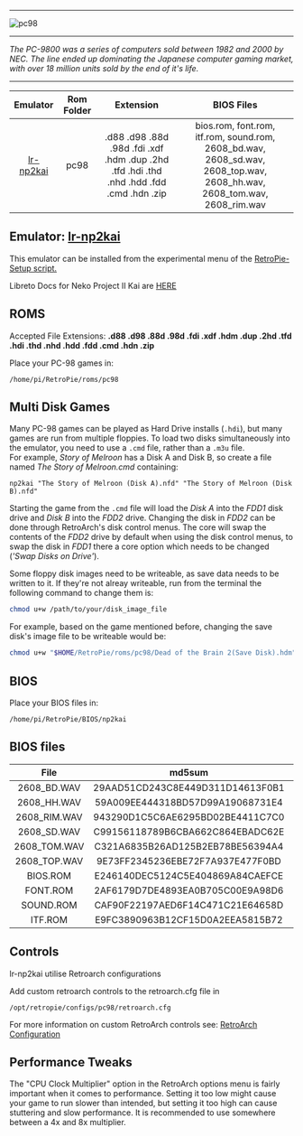 ***
![pc98](https://user-images.githubusercontent.com/22881403/40662783-f0fd7244-631c-11e8-85f4-e814a9be0350.png)
***
_The PC-9800 was a series of computers sold between 1982 and 2000 by NEC.  The line ended up dominating the Japanese computer gaming market, with over 18 million units sold by the end of it's life._
***

| Emulator | Rom Folder | Extension | BIOS Files |
| :---: | :---: | :---: | :---: |
| [lr-np2kai](http://domisan.sakura.ne.jp/article/np2kai/np2kai.html) | pc98 | .d88 .d98 .88d .98d .fdi .xdf .hdm .dup .2hd .tfd .hdi .thd .nhd .hdd .fdd .cmd .hdn .zip| bios.rom, font.rom, itf.rom, sound.rom, 2608_bd.wav, 2608_sd.wav, 2608_top.wav, 2608_hh.wav, 2608_tom.wav, 2608_rim.wav |

## Emulator: [lr-np2kai](https://github.com/AZO234/NP2kai)
This emulator can be installed from the experimental menu of the [RetroPie-Setup script.](Updating-RetroPie#using-the-retropie-setup-script)

Libreto Docs for Neko Project II Kai are [HERE](https://docs.libretro.com/library/neko_project_ii_kai/)

## ROMS

Accepted File Extensions: **.d88 .d98 .88d .98d .fdi .xdf .hdm .dup .2hd .tfd .hdi .thd .nhd .hdd .fdd .cmd .hdn .zip** 

Place your PC-98 games in:
```
/home/pi/RetroPie/roms/pc98
```

## Multi Disk Games

Many PC-98 games can be played as Hard Drive installs (`.hdi`), but many games are run from multiple floppies. To load two disks simultaneously into the emulator, you need to use a `.cmd` file, rather than a `.m3u` file.   
For example, _Story of Melroon_ has a Disk A and Disk B, so create a file named _The Story of Melroon.cmd_ containing:

```
np2kai "The Story of Melroon (Disk A).nfd" "The Story of Melroon (Disk B).nfd"
```
Starting the game from the `.cmd` file will load the _Disk A_ into the _FDD1_ disk drive and _Disk B_ into the _FDD2_ drive. Changing the disk in _FDD2_ can be done through RetroArch's disk control menus. The core will swap the contents of the _FDD2_ drive by default when using the disk control menus, to swap the disk in _FDD1_ there a core option which needs to be changed (_'Swap Disks on Drive'_).

Some floppy disk images need to be writeable, as save data needs to be written to it. If they're not alreay writeable, run from the terminal the following command to change them is:

``` sh
chmod u+w /path/to/your/disk_image_file
```


For example, based on the game mentioned before, changing the save disk's image file to be writeable would be:
``` sh
chmod u+w "$HOME/RetroPie/roms/pc98/Dead of the Brain 2(Save Disk).hdm"
```

## BIOS

Place your BIOS files in:
```
/home/pi/RetroPie/BIOS/np2kai
```

## BIOS files

| File | md5sum | CRC32 |
| :--: | :--: | :--: |
| 2608_BD.WAV | 29AAD51CD243C8E449D311D14613F0B1 | FCB60C01 |
| 2608_HH.WAV | 59A009EE444318BD57D99A19068731E4 | 7D6D9C4E |
| 2608_RIM.WAV | 943290D1C5C6AE6295BD02BE4411C7C0 | 8518A388 |
| 2608_SD.WAV | C99156118789B6CBA662C864EBADC62E | C977FDB8 |
| 2608_TOM.WAV | C321A6835B26AD125B2EB78BE56394A4 | 5E8AB475 |
| 2608_TOP.WAV | 9E73FF2345236EBE72F7A937E477F0BD | CEFA9F76 |
| BIOS.ROM | E246140DEC5124C5E404869A84CAEFCE | 76AFFD90 |
| FONT.ROM | 2AF6179D7DE4893EA0B705C00E9A98D6 | CD6DFABE |
| SOUND.ROM | CAF90F22197AED6F14C471C21E64658D | A21EF796 |
| ITF.ROM | E9FC3890963B12CF15D0A2EEA5815B72 | 273E9E88 |

## Controls

lr-np2kai utilise Retroarch configurations

Add custom retroarch controls to the retroarch.cfg file in
```shell
/opt/retropie/configs/pc98/retroarch.cfg
```
For more information on custom RetroArch controls see: [RetroArch Configuration](RetroArch-Configuration)

## Performance Tweaks

The "CPU Clock Multiplier" option in the RetroArch options menu is fairly important when it comes to performance.  Setting it too low might cause your game to run slower than intended, but setting it too high can cause stuttering and slow performance.  It is recommended to use somewhere between a 4x and 8x multiplier.

